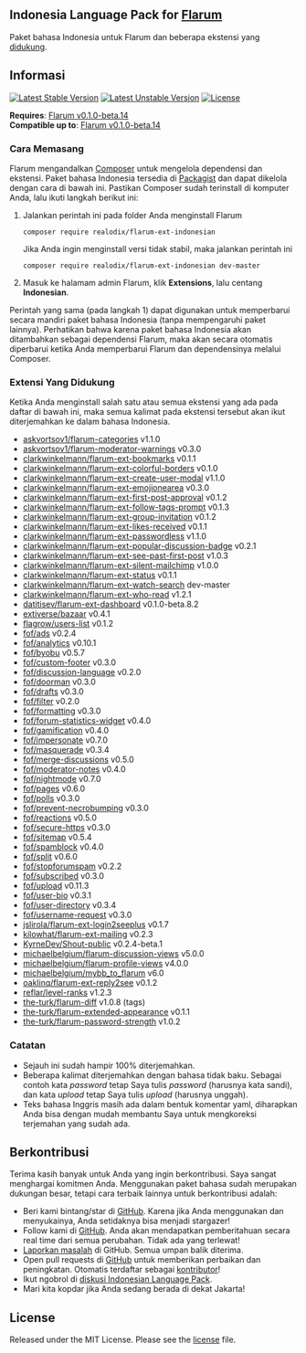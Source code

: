 ## Indonesia Language Pack for [Flarum](http://flarum.org/)

Paket bahasa Indonesia untuk Flarum dan beberapa ekstensi yang [didukung](#extensi-yang-didukung).

## Informasi
[![Latest Stable Version](https://poser.pugx.org/realodix/flarum-ext-indonesian/v/stable)](https://packagist.org/packages/realodix/flarum-ext-indonesian)
[![Latest Unstable Version](https://poser.pugx.org/realodix/flarum-ext-indonesian/v/unstable)](https://github.com/realodix/flarum-ext-indonesian/archive/master.zip)
[![License](https://poser.pugx.org/realodix/flarum-ext-indonesian/license)](https://github.com/realodix/flarum-ext-indonesian/blob/master/LICENSE)

**Requires**: [Flarum v0.1.0-beta.14](https://github.com/flarum/lang-english/releases/tag/v0.1.0-beta.14) <br>
**Compatible up to**: [Flarum v0.1.0-beta.14](https://github.com/flarum/lang-english/releases/tag/v0.1.0-beta.14)

### Cara Memasang
Flarum mengandalkan [Composer](https://getcomposer.org/) untuk mengelola dependensi dan ekstensi. Paket bahasa Indonesia tersedia di [Packagist](https://packagist.org/packages/realodix/flarum-ext-indonesian) dan dapat dikelola dengan cara di bawah ini. Pastikan Composer sudah terinstall di komputer Anda, lalu ikuti langkah berikut ini:

1. Jalankan perintah ini pada folder Anda menginstall Flarum

       composer require realodix/flarum-ext-indonesian

    Jika Anda ingin menginstall versi tidak stabil, maka jalankan perintah ini

       composer require realodix/flarum-ext-indonesian dev-master

2. Masuk ke halamam admin Flarum, klik **Extensions**, lalu centang **Indonesian**.

Perintah yang sama (pada langkah 1) dapat digunakan untuk memperbarui secara mandiri paket bahasa Indonesia (tanpa mempengaruhi paket lainnya). Perhatikan bahwa karena paket bahasa Indonesia akan ditambahkan sebagai dependensi Flarum, maka akan secara otomatis diperbarui ketika Anda memperbarui Flarum dan dependensinya melalui Composer.

### Extensi Yang Didukung
Ketika Anda menginstall salah satu atau semua ekstensi yang ada pada daftar di bawah ini, maka semua kalimat pada ekstensi tersebut akan ikut diterjemahkan ke dalam bahasa Indonesia.

- [askvortsov1/flarum-categories](https://github.com/askvortsov1/flarum-categories) v1.1.0
- [askvortsov1/flarum-moderator-warnings](https://github.com/askvortsov1/flarum-moderator-warnings) v0.3.0
- [clarkwinkelmann/flarum-ext-bookmarks](https://github.com/clarkwinkelmann/flarum-ext-bookmarks) v0.1.1
- [clarkwinkelmann/flarum-ext-colorful-borders](https://github.com/clarkwinkelmann/flarum-ext-colorful-borders) v0.1.0
- [clarkwinkelmann/flarum-ext-create-user-modal](https://github.com/clarkwinkelmann/flarum-ext-create-user-modal) v1.1.0  
- [clarkwinkelmann/flarum-ext-emojionearea](https://github.com/clarkwinkelmann/flarum-ext-emojionearea) v0.3.0
- [clarkwinkelmann/flarum-ext-first-post-approval](https://github.com/clarkwinkelmann/flarum-ext-first-post-approval) v0.1.2 
- [clarkwinkelmann/flarum-ext-follow-tags-prompt](https://github.com/clarkwinkelmann/flarum-ext-follow-tags-prompt) v0.1.3
- [clarkwinkelmann/flarum-ext-group-invitation](https://github.com/clarkwinkelmann/flarum-ext-group-invitation) v0.1.2
- [clarkwinkelmann/flarum-ext-likes-received](https://github.com/clarkwinkelmann/flarum-ext-likes-received) v0.1.1
- [clarkwinkelmann/flarum-ext-passwordless](https://github.com/clarkwinkelmann/flarum-ext-passwordless) v1.1.0
- [clarkwinkelmann/flarum-ext-popular-discussion-badge](https://github.com/clarkwinkelmann/flarum-ext-popular-discussion-badge) v0.2.1
- [clarkwinkelmann/flarum-ext-see-past-first-post](https://github.com/clarkwinkelmann/flarum-ext-see-past-first-post) v1.0.3
- [clarkwinkelmann/flarum-ext-silent-mailchimp](https://github.com/clarkwinkelmann/flarum-ext-silent-mailchimp) v1.0.0
- [clarkwinkelmann/flarum-ext-status](https://github.com/clarkwinkelmann/flarum-ext-status) v0.1.1
- [clarkwinkelmann/flarum-ext-watch-search](https://github.com/clarkwinkelmann/flarum-ext-watch-search) dev-master
- [clarkwinkelmann/flarum-ext-who-read](https://github.com/askvortsov1/flarum-categories) v1.2.1
- [datitisev/flarum-ext-dashboard](https://github.com/datitisev/flarum-ext-dashboard) v0.1.0-beta.8.2
- [extiverse/bazaar](https://github.com/extiverse/bazaar) v0.4.1
- [flagrow/users-list](https://github.com/flagrow/users-list) v0.1.2
- [fof/ads](https://github.com/friendsofflarum/ads) v0.2.4
- [fof/analytics](https://github.com/friendsofflarum/analytics) v0.10.1
- [fof/byobu](https://github.com/friendsofflarum/byobu) v0.5.7
- [fof/custom-footer](https://github.com/friendsofflarum/custom-footer) v0.3.0
- [fof/discussion-language](https://github.com/FriendsOfFlarum/discussion-language) v0.2.0
- [fof/doorman](https://github.com/FriendsOfFlarum/doorman) v0.3.0
- [fof/drafts](https://github.com/FriendsOfFlarum/drafts) v0.3.0
- [fof/filter](https://github.com/FriendsOfFlarum/filter) v0.2.0
- [fof/formatting](https://github.com/friendsofflarum/formatting) v0.3.0
- [fof/forum-statistics-widget](https://github.com/FriendsOfFlarum/forum-statistics-widget) v0.4.0
- [fof/gamification](https://github.com/friendsofflarum/gamification) v0.4.0
- [fof/impersonate](https://github.com/FriendsOfFlarum/impersonate) v0.7.0
- [fof/masquerade](https://github.com/friendsofflarum/masquerade) v0.3.4
- [fof/merge-discussions](https://github.com/friendsofflarum/merge-discussions) v0.5.0
- [fof/moderator-notes](https://github.com/FriendsOfFlarum/moderator-notes) v0.4.0
- [fof/nightmode](https://github.com/friendsofflarum/nightmode) v0.7.0
- [fof/pages](https://github.com/friendsofflarum/pages) v0.6.0
- [fof/polls](https://github.com/friendsofflarum/polls) v0.3.0
- [fof/prevent-necrobumping](https://github.com/friendsofflarum/prevent-necrobumping) v0.3.0
- [fof/reactions](https://github.com/friendsofflarum/reactions) v0.5.0
- [fof/secure-https](https://github.com/friendsofflarum/secure-https) v0.3.0
- [fof/sitemap](https://github.com/FriendsOfFlarum/sitemap) v0.5.4
- [fof/spamblock](https://github.com/friendsofflarum/spamblock) v0.4.0
- [fof/split](https://github.com/friendsofflarum/split) v0.6.0
- [fof/stopforumspam](https://github.com/friendsofflarum/stopforumspam) v0.2.2
- [fof/subscribed](https://github.com/friendsofflarum/subscribed) v0.3.0
- [fof/upload](https://github.com/friendsofflarum/upload) v0.11.3
- [fof/user-bio](https://github.com/friendsofflarum/user-bio) v0.3.1
- [fof/user-directory](https://github.com/friendsofflarum/user-directory) v0.3.4
- [fof/username-request](https://github.com/friendsofflarum/username-request) v0.3.0
- [jslirola/flarum-ext-login2seeplus](https://github.com/jslirola/flarum-ext-login2seeplus) v0.1.7
- [kilowhat/flarum-ext-mailing](https://github.com/kilowhat/flarum-ext-mailing) v0.2.3
- [KyrneDev/Shout-public](https://github.com/KyrneDev/Shout-public) v0.2.4-beta.1
- [michaelbelgium/flarum-discussion-views](https://github.com/michaelbelgium/flarum-discussion-views) v5.0.0
- [michaelbelgium/flarum-profile-views](https://github.com/michaelbelgium/flarum-profile-views) v4.0.0
- [michaelbelgium/mybb_to_flarum](https://github.com/michaelbelgium/mybb_to_flarum) v6.0
- [oaklinq/flarum-ext-reply2see](https://github.com/oaklinq/flarum-ext-reply2see) v0.1.2
- [reflar/level-ranks](https://github.com/reflar/level-ranks) v1.2.3
- [the-turk/flarum-diff](https://github.com/the-turk/flarum-diff) v1.0.8 (tags)
- [the-turk/flarum-extended-appearance](https://github.com/the-turk/flarum-extended-appearance) v0.1.1
- [the-turk/flarum-password-strength](https://github.com/the-turk/flarum-password-strength) v1.0.2


### Catatan
- Sejauh ini sudah hampir 100% diterjemahkan.
- Beberapa kalimat diterjemahkan dengan bahasa tidak baku. Sebagai contoh kata _password_ tetap Saya tulis _password_ (harusnya kata sandi), dan kata _upload_ tetap Saya tulis _upload_ (harusnya unggah).
- Teks bahasa Inggris masih ada dalam bentuk komentar yaml, diharapkan Anda bisa dengan mudah membantu Saya untuk mengkoreksi terjemahan yang sudah ada.

## Berkontribusi
Terima kasih banyak untuk Anda yang ingin berkontribusi. Saya sangat menghargai komitmen Anda. Menggunakan paket bahasa sudah merupakan dukungan besar, tetapi cara terbaik lainnya untuk berkontribusi adalah:

- Beri kami bintang/star di [GitHub](https://github.com/realodix/flarum-ext-indonesian). Karena jika Anda menggunakan dan menyukainya, Anda setidaknya bisa menjadi stargazer!
- Follow kami di [GitHub](https://github.com/realodix/flarum-ext-indonesian). Anda akan mendapatkan pemberitahuan secara real time dari semua perubahan. Tidak ada yang terlewat!
- [Laporkan masalah](https://github.com/realodix/flarum-ext-indonesian/issues) di GitHub. Semua umpan balik diterima.
- Open pull requests di [GitHub](https://github.com/realodix/flarum-ext-indonesian) untuk memberikan perbaikan dan peningkatan. Otomatis terdaftar sebagai [kontributor](https://github.com/realodix/flarum-ext-indonesian/graphs/contributors)!
- Ikut ngobrol di [diskusi Indonesian Language Pack](https://discuss.flarum.org/d/1358-indonesian-language-pack).
- Mari kita kopdar jika Anda sedang berada di dekat Jakarta!


## License
Released under the MIT License. Please see the [license](https://github.com/realodix/flarum-ext-indonesian/blob/master/LICENSE) file.
